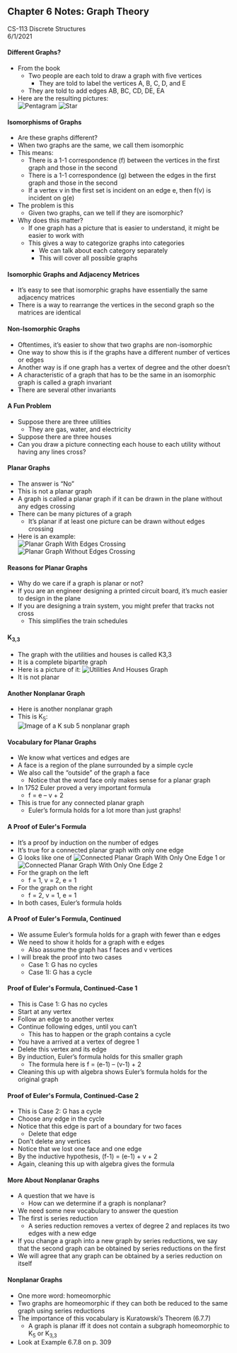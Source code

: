 ## Chapter 6 Notes: Graph Theory
CS-113 Discrete Structures  
6/1/2021  

#### Different Graphs?
- From the book
  - Two people are each told to draw a graph with five vertices
    - They are told to label the vertices A, B, C, D, and E
  - They are told to add edges AB, BC, CD, DE, EA
- Here are the resulting pictures:  
![Pentagram](https://user-images.githubusercontent.com/47701395/120143640-5416cb80-c195-11eb-97f2-ae81910796c9.png) ![Star](https://user-images.githubusercontent.com/47701395/120143649-56792580-c195-11eb-8098-59ef44687949.png)

#### Isomorphisms of Graphs
- Are these graphs different?
- When two graphs are the same, we call them isomorphic
- This means:  
  - There is a 1-1 correspondence (f) between the vertices in the first graph and those in the second
  - There is a 1-1 correspondence (g) between the edges in the first graph and those in the second
  - If a vertex v in the first set is incident on an edge e, then f(v) is incident on g(e)
- The problem is this
  - Given two graphs, can we tell if they are isomorphic?
- Why does this matter?
  - If one graph has a picture that is easier to understand, it might be easier to work with
  - This gives a way to categorize graphs into categories
    - We can talk about each category separately
    - This will cover all possible graphs

#### Isomorphic Graphs and Adjacency Metrices
- It’s easy to see that isomorphic graphs have essentially the same adjacency matrices
- There is a way to rearrange the vertices in the second graph so the matrices are identical

#### Non-Isomorphic Graphs
- Oftentimes, it’s easier to show that two graphs are non-isomorphic
- One way to show this is if the graphs have a different number of vertices or edges
- Another way is if one graph has a vertex of degree and the other doesn’t
- A characteristic of a graph that has to be the same in an isomorphic graph is called a graph invariant
- There are several other invariants

#### A Fun Problem
- Suppose there are three utilities
  - They are gas, water, and electricity
- Suppose there are three houses
- Can you draw a picture connecting each house to each utility without having any lines cross?

#### Planar Graphs
- The answer is “No”
- This is not a planar graph
- A graph is called a planar graph if it can be drawn in the plane without any edges crossing
- There can be many pictures of a graph
  - It’s planar if at least one picture can be drawn without edges crossing
- Here is an example:  
![Planar Graph With Edges Crossing](https://user-images.githubusercontent.com/47701395/120143762-950ee000-c195-11eb-9eef-bfe701378e12.png) ![Planar Graph Without Edges Crossing](https://user-images.githubusercontent.com/47701395/120143768-993afd80-c195-11eb-8e0d-2c7d1f84fb00.png)

#### Reasons for Planar Graphs
- Why do we care if a graph is planar or not?
- If you  are an engineer designing a printed circuit board, it’s much easier to design in the plane
- If you are designing a train system, you might prefer that tracks not cross
  - This simplifies the train schedules

#### K<sub>3,3</sub>
- The graph with the utilities and houses is called K3,3
- It is a complete bipartite graph
- Here is a picture of it:
![Utilities And Houses Graph](https://user-images.githubusercontent.com/47701395/120143820-b53e9f00-c195-11eb-97a1-c9ebe90be6b8.png)
- It is not planar

#### Another Nonplanar Graph
- Here is another nonplanar graph
- This is K<sub>5</sub>:  
![Image of a K sub 5 nonplanar graph](https://user-images.githubusercontent.com/47701395/120143872-cedfe680-c195-11eb-8aa2-757b38b64ba5.png)

#### Vocabulary for Planar Graphs
- We know what vertices and edges are
- A face is a region of the plane surrounded by a simple cycle
- We also call the “outside” of the graph a face
  - Notice that the word face only makes sense for a planar graph
- In 1752 Euler proved a very important formula
  - f = e – v + 2
- This is true for any connected planar graph
  - Euler’s formula holds for a lot more than just graphs!

#### A Proof of Euler's Formula
- It’s a proof by induction on the number of edges
- It’s true for a connected planar graph with only one edge
- G looks like one of ![Connected Planar Graph With Only One Edge 1](https://user-images.githubusercontent.com/47701395/120143964-f5058680-c195-11eb-8609-1db2fbe7af6b.png) or ![Connected Planar Graph With Only One Edge 2](https://user-images.githubusercontent.com/47701395/120143998-064e9300-c196-11eb-9a84-85c268060c51.png)
- For the graph on the left
  - f = 1, v = 2, e = 1
- For the graph on the right
  - f = 2, v = 1, e = 1
- In both cases, Euler’s formula holds

#### A Proof of Euler's Formula, Continued
- We assume Euler’s formula holds for a graph with fewer than e edges
- We need to show it holds for a graph with e edges
  - Also assume the graph has f faces and v vertices
- I will break the proof into two cases
  - Case 1:  G has no cycles
  - Case 1I:  G has a cycle

#### Proof of Euler's Formula, Continued-Case 1
- This is Case 1:  G has no cycles
- Start at any vertex
- Follow an edge to another vertex
- Continue following edges, until you can’t
  - This has to happen or the graph contains a cycle
- You have a arrived at a vertex of degree 1
- Delete this vertex and its edge
- By induction, Euler’s formula holds for this smaller graph
  - The formula here is f = (e-1) – (v-1) + 2
- Cleaning this up with algebra shows Euler’s formula holds for the original graph

#### Proof of Euler's Formula, Continued-Case 2
- This is Case 2:  G has a cycle
- Choose any edge in the cycle
- Notice that this edge is part of a boundary for two faces
  - Delete that edge
- Don’t delete any vertices
- Notice that we lost one face and one edge
- By the inductive hypothesis, (f-1) = (e-1) + v + 2
- Again, cleaning this up with algebra gives the formula

#### More About Nonplanar Graphs
- A question that we have is
  - How can we determine if a graph is nonplanar?
- We need some new vocabulary to answer the question
- The first is series reduction
  - A series reduction removes a vertex of degree 2 and replaces its two edges with a new edge
- If you change a graph into a new graph by series reductions, we say that the second graph can be obtained by series reductions on the first
- We will agree that any graph can be obtained by a series reduction on itself

#### Nonplanar Graphs
- One more word:  homeomorphic
- Two graphs are homeomorphic if they can both be reduced to the same graph using series reductions
- The importance of this vocabulary is Kuratowski’s Theorem (6.7.7)
  - A graph is planar iff it does not contain a subgraph homeomorphic to K<sub>5</sub> or K<sub>3,3</sub>
- Look at Example 6.7.8 on p. 309
